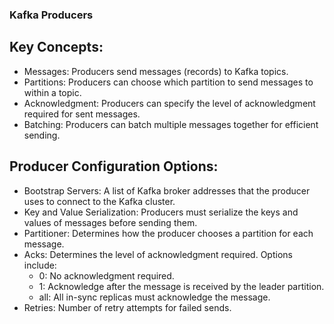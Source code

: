 ### Kafka Producers
## Key Concepts:
 - Messages: Producers send messages (records) to Kafka topics.
 - Partitions: Producers can choose which partition to send messages to within a topic.
 - Acknowledgment: Producers can specify the level of acknowledgment required for sent messages.
 - Batching: Producers can batch multiple messages together for efficient sending.


## Producer Configuration Options:
- Bootstrap Servers: A list of Kafka broker addresses that the producer uses to connect to the Kafka cluster.
- Key and Value Serialization: Producers must serialize the keys and values of messages before sending them.
- Partitioner: Determines how the producer chooses a partition for each message.
- Acks: Determines the level of acknowledgment required. Options include:
  - 0: No acknowledgment required.
  - 1: Acknowledge after the message is received by the leader partition.
  - all: All in-sync replicas must acknowledge the message.
- Retries: Number of retry attempts for failed sends.
